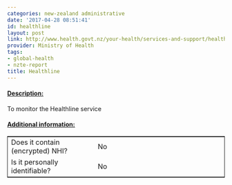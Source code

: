 ```yaml
---
categories: new-zealand administrative
date: '2017-04-28 08:51:41'
id: healthline
layout: post
link: http://www.health.govt.nz/your-health/services-and-support/health-care-services/healthline
provider: Ministry of Health
tags:
- global-health
- nzte-report
title: Healthline
---
```



 <h4> <u>Description:</u> </h4>
To monitor the Healthline service
 <h4> <u>Additional information:</u> </h4>
 <table style="border: 1px solid">
 <tr> <td width="40%"> Does it contain (encrypted) NHI? </td> <td>No</td> </tr>
 <tr> <td width="40%"> Is it personally identifiable? </td> <td>No</td> </tr>
 </table>